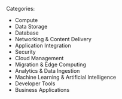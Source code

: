 Categories:
- Compute
- Data Storage
- Database
- Networking & Content Delivery
- Application Integration
- Security
- Cloud Management
- Migration & Edge Computing
- Analytics & Data Ingestion
- Machine Learning & Artificial Intelligence
- Developer Tools
- Business Applications
